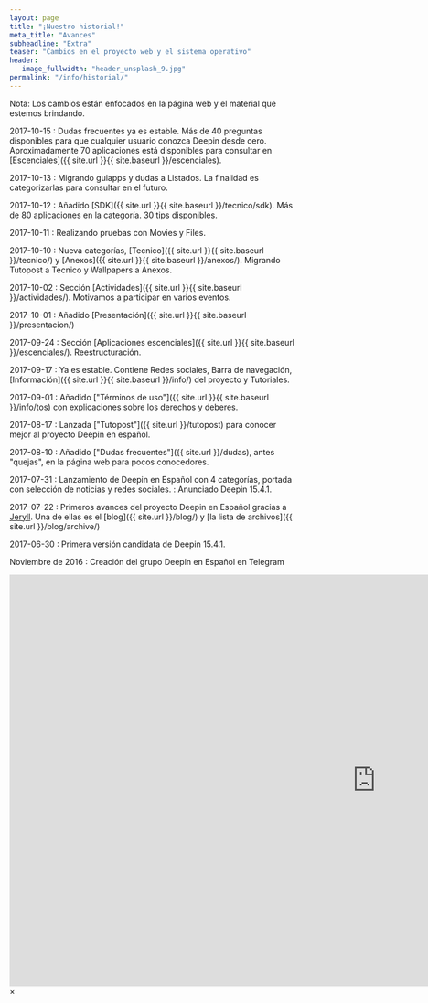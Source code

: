 ```yaml
---
layout: page
title: "¡Nuestro historial!"
meta_title: "Avances"
subheadline: "Extra"
teaser: "Cambios en el proyecto web y el sistema operativo"
header:
   image_fullwidth: "header_unsplash_9.jpg"
permalink: "/info/historial/"
---
```


Nota: Los cambios están enfocados en la página web y el material que estemos brindando.

2017-10-15
: Dudas frecuentes ya es estable. Más de 40 preguntas disponibles para que cualquier usuario conozca Deepin desde cero. Aproximadamente 70 aplicaciones está disponibles para consultar en [Escenciales]({{ site.url }}{{ site.baseurl }}/escenciales).

2017-10-13
: Migrando guiapps y dudas a Listados. La finalidad es categorizarlas para consultar en el futuro.

2017-10-12
: Añadido [SDK]({{ site.url }}{{ site.baseurl }}/tecnico/sdk). Más de 80 aplicaciones en la categoría. 30 tips disponibles.

2017-10-11
: Realizando pruebas con Movies y Files.

2017-10-10
: Nueva categorías, [Tecnico]({{ site.url }}{{ site.baseurl }}/tecnico/) y [Anexos]({{ site.url }}{{ site.baseurl }}/anexos/). Migrando Tutopost a Tecnico y Wallpapers a Anexos.

2017-10-02
: Sección [Actividades]({{ site.url }}{{ site.baseurl }}/actividades/). Motivamos a participar en varios eventos.

2017-10-01
: Añadido [Presentación]({{ site.url }}{{ site.baseurl }}/presentacion/)

2017-09-24
: Sección [Aplicaciones escenciales]({{ site.url }}{{ site.baseurl }}/escenciales/). Reestructuración.

2017-09-17
: Ya es estable. Contiene Redes sociales, Barra de navegación, [Información]({{ site.url }}{{ site.baseurl }}/info/) del proyecto y Tutoriales.

2017-09-01
:  Añadido ["Términos de uso"]({{ site.url }}{{ site.baseurl }}/info/tos) con explicaciones sobre los derechos y deberes.

2017-08-17
:  Lanzada ["Tutopost"]({{ site.url }}/tutopost) para conocer mejor al proyecto Deepin en español.

2017-08-10
:  Añadido ["Dudas frecuentes"]({{ site.url }}/dudas), antes "quejas", en la página web para pocos conocedores.

2017-07-31
:  Lanzamiento de Deepin en Español con 4 categorías, portada con selección de noticias y redes sociales.
:  Anunciado Deepin 15.4.1.

2017-07-22
:  Primeros avances del proyecto Deepin en Español gracias a [Jeryll](http://jeryll.org). Una de ellas es el [blog]({{ site.url }}/blog/) y [la lista de archivos]({{ site.url }}/blog/archive/)

2017-06-30
:  Primera versión candidata de Deepin 15.4.1.

Noviembre de 2016
:  Creación del grupo Deepin en Español en Telegram



<div id="videoModal" class="reveal-modal large" data-reveal="">
  <div class="flex-video widescreen vimeo" style="display: block;">
    <iframe width="1280" height="720" src="https://www.youtube.com/embed/3b5zCFSmVvU" frameborder="0" allowfullscreen></iframe>
  </div>
  <a class="close-reveal-modal">&#215;</a>
</div>
